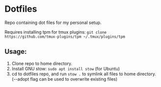 # Dotfiles

Repo containing dot files for my personal setup.

Requires installing tpm for tmux plugins: `git clone https://github.com/tmux-plugins/tpm ~/.tmux/plugins/tpm`

## Usage:
1. Clone repo to home directory.
2. Install GNU stow: `sudo apt install stow` (for Ubuntu)
3. cd to dotfiles repo, and run `stow .` to symlink all files to home directory. (--adopt flag can be used to overwrite existing files)
